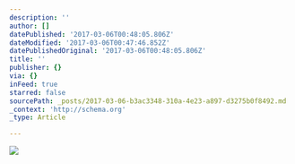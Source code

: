 ```yaml
---
description: ''
author: []
datePublished: '2017-03-06T00:48:05.806Z'
dateModified: '2017-03-06T00:47:46.852Z'
datePublishedOriginal: '2017-03-06T00:48:05.806Z'
title: ''
publisher: {}
via: {}
inFeed: true
starred: false
sourcePath: _posts/2017-03-06-b3ac3348-310a-4e23-a897-d3275b0f8492.md
_context: 'http://schema.org'
_type: Article

---
```

![](https://the-grid-user-content.s3-us-west-2.amazonaws.com/f43f2c1f-79c7-44eb-89f2-a2123beada50.png)